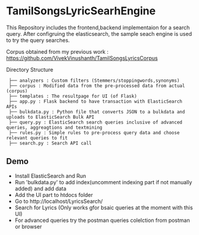 # TamilSongsLyricSearhEngine

This Repository includes the frontend,backend implementaion for a search query.
After configruing the elasticsearch, the sample seach engine is used to try the query searches.

Corpus obtained from my previous work :  https://github.com/VivekVinushanth/TamilSongsLyricsCorpus


Directory Structure
```
 ├── analyzers : Custom filters (Stemmers/stoppingwords,synonyms)
 ├── corpus : Modified data from the pre-processed data from actual (corpus) 
 ├── templates : The resultpage for UI (of Flask)
 ├── app.py : Flask backend to have transaction with ElasticSearch APIs
 ├── bulkdata.py : Python file that converts JSON to a bulkdata and uploads to ElasticSearch Bulk API
 ├── query.py : ElasticSearch search queries inclusive of advanced queries, aggreagtions and textmining
 ├── rules.py : Simple rules to pre-process query data and choose relevant queries to fit
 ├── search.py : Search API call
```

Demo
---
* Install ElasticSearch and Run
* Run 'bulkdata.py' to add index(uncomment indexing part if not manually added) and add data
* Add the UI part to htdocs folder
* Go to http://localhost/LyricsSearch/
* Search for Lyrics (Only works gfor bsaic queries at the moment with this UI)
* For advanced queries try the postman queries colelction from postman or browser




